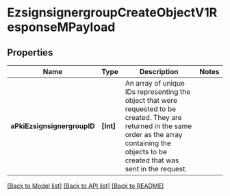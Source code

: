 # EzsignsignergroupCreateObjectV1ResponseMPayload

## Properties
Name | Type | Description | Notes
------------ | ------------- | ------------- | -------------
**aPkiEzsignsignergroupID** | **[Int]** | An array of unique IDs representing the object that were requested to be created.  They are returned in the same order as the array containing the objects to be created that was sent in the request. | 

[[Back to Model list]](../README.md#documentation-for-models) [[Back to API list]](../README.md#documentation-for-api-endpoints) [[Back to README]](../README.md)


